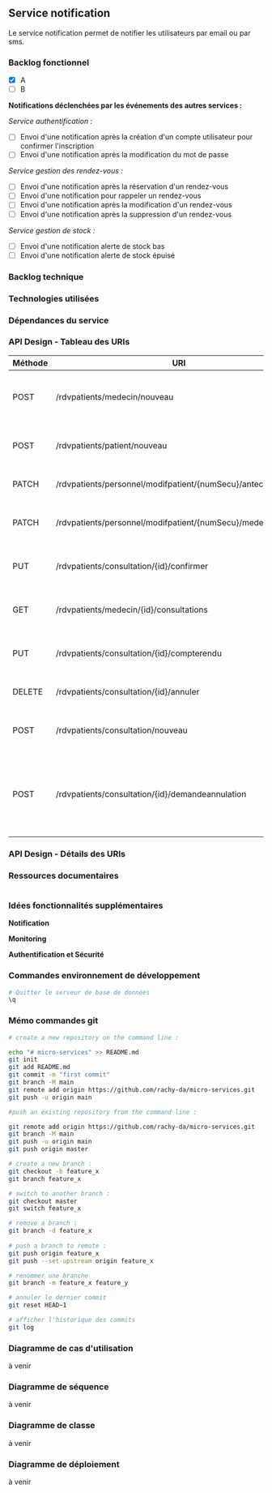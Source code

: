 
## Service notification

Le service notification permet de notifier les utilisateurs par email ou par sms.

### Backlog fonctionnel
- [x] A
- [ ] B

**Notifications déclenchées par les événements des autres services :**

_Service authentification :_
- [ ] Envoi d'une notification après la création d'un compte utilisateur pour confirmer l'inscription
- [ ] Envoi d'une notification après la modification du mot de passe

_Service gestion des rendez-vous :_
- [ ] Envoi d'une notification après la réservation d'un rendez-vous
- [ ] Envoi d'une notification pour rappeler un rendez-vous
- [ ] Envoi d'une notification après la modification d'un rendez-vous
- [ ] Envoi d'une notification après la suppression d'un rendez-vous

_Service gestion de stock :_
- [ ] Envoi d'une notification alerte de stock bas
- [ ] Envoi d'une notification alerte de stock épuisé

### Backlog technique

### Technologies utilisées

### Dépendances du service

### API Design - Tableau des URIs

| Méthode | URI                                                           | Description                                                                           |
|:--------|---------------------------------------------------------------|---------------------------------------------------------------------------------------|
| POST    | /rdvpatients/medecin/nouveau                                  | Créer un nouvel utilisateur de type médecin                                           |
| POST    | /rdvpatients/patient/nouveau                                  | Créer un nouvel utilisateur de type patient                                           |
| PATCH   | /rdvpatients/personnel/modifpatient/{numSecu}/antecedents     | Modifier les antécédents d'un patient                                                 |
| PATCH   | /rdvpatients/personnel/modifpatient/{numSecu}/medecintraitant | Modifier le médecin traitant d'un patient                                             |
| PUT     | /rdvpatients/consultation/{id}/confirmer                      | Confirmer une consultation (notification)                                             |
| GET     | /rdvpatients/medecin/{id}/consultations                       | Voir les consultations d'un medecin                                                   |
| PUT     | /rdvpatients/consultation/{id}/compterendu	                   | Modifier le compte-rendu d'une consultation                                           |
| DELETE  | /rdvpatients/consultation/{id}/annuler	                       | Annuler une consultation (notification)                                               |
| POST    | /rdvpatients/consultation/nouveau	                            | Créer une nouvelle consultation (notification)                                        |
| POST    | /rdvpatients/consultation/{id}/demandeannulation	             | Le patient fait une demande d'annulation pour une de ses consultations (notification) |

### API Design - Détails des URIs


### Ressources documentaires

````

````
### Idées fonctionnalités supplémentaires

**Notification**

**Monitoring**

**Authentification et Sécurité**

### Commandes environnement de développement

```bash 
# Quitter le serveur de base de données
\q
````


### Mémo commandes git

```bash
# create a new repository on the command line :

echo "# micro-services" >> README.md
git init
git add README.md
git commit -m "first commit"
git branch -M main
git remote add origin https://github.com/rachy-da/micro-services.git
git push -u origin main

#push an existing repository from the command line :

git remote add origin https://github.com/rachy-da/micro-services.git
git branch -M main
git push -u origin main
git push origin master

# create a new branch :
git checkout -b feature_x 
git branch feature_x

# switch to another branch :
git checkout master
git switch feature_x

# remove a branch :
git branch -d feature_x
 
# push a branch to remote :
git push origin feature_x
git push --set-upstream origin feature_x

# renommer une branche
git branch -m feature_x feature_y 

# annuler le dernier commit 
git reset HEAD~1

# afficher l'historique des commits
git log

```

### Diagramme de cas d'utilisation

à venir

### Diagramme de séquence

à venir

### Diagramme de classe

à venir

### Diagramme de déploiement

à venir